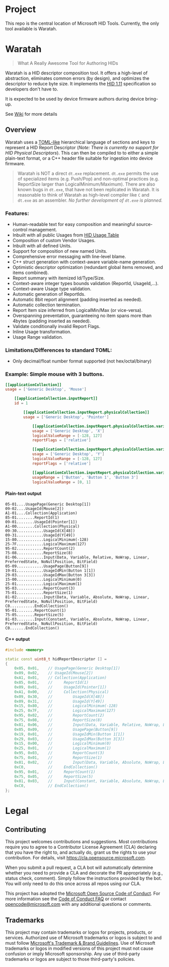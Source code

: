 # Project

This repo is the central location of Microsoft HID Tools.  Currently, the only tool available is Waratah.

# Waratah

> What A Really Awesome Tool for Authoring HIDs

Waratah is a HID descriptor composition tool.  It offers a high-level of abstraction, eliminates common errors (by design), and optimizes the descriptor to reduce byte size.  It implements the [HID 1.11](https://www.usb.org/sites/default/files/hid1_11.pdf) specification so developers don't have to.

It is expected to be used by device firmware authors during device bring-up.

See [Wiki](https://github.com/microsoft/hidtools/wiki) for more details 

## Overview

Waratah uses a [TOML-like](https://toml.io/en/) hierarchical language of sections and keys to represent a HID Report Descriptor  (*Note: There is currently no support for HID Physical Descriptors*).  This can then be compiled to to either a simple plain-text format, or a C++ header file suitable for ingestion into device firmware.

> Waratah is NOT a direct `dt.exe` replacement.  `dt.exe` permits the use of specialized items (e.g. Push/Pop) and non-optimal practices (e.g. ReportSize larger than LogicalMinimum/Maximum).  There are also known bugs in `dt.exe`, that have not been replicated in Waratah.  It is reasonable to think of Waratah as high-level compiler like `C` and `dt.exe` as an assembler.  *No further development of `dt.exe` is planned.*

### Features:
- Human-readable text for easy composition and meaningful source-control management.
- Inbuilt with all public Usages from [HID Usage Table](https://www.usb.org/sites/default/files/hut1_22.pdf)
- Composition of custom Vendor Usages.
- Inbuilt with all defined Units.
- Support for composition of new named Units.
- Comprehensive error messaging with line-level blame.
- C++ struct generation with context-aware variable-name generation.
- Optimistic descriptor optimization (redundant global items removed, and items combined).
- Report summary with itemized Id/Type/Size.
- Context-aware integer types bounds validation (ReportId, UsageId,...).
- Context-aware Usage type validation.
- Automatic generation of ReportIds.
- Automatic 8bit report alignment (padding inserted as needed).
- Automatic collection termination.
- Report Item size inferred from LogicalMin/Max (or vice-versa).
- Overspanning preventation, guaranteeing no item spans more than 4bytes (padding inserted as needed).
- Validate conditionally invalid Report Flags.
- Inline Usage transformation.
- Usage Range validation.

### Limitations/Differences to standard TOML:
- Only decimal/float number format supported (not hex/octal/binary)

### Example: Simple mouse with 3 buttons.

```toml
[[applicationCollection]]
usage = ['Generic Desktop', 'Mouse']

    [[applicationCollection.inputReport]]
    id = 1

        [[applicationCollection.inputReport.physicalCollection]]
        usage = ['Generic Desktop', 'Pointer']

            [[applicationCollection.inputReport.physicalCollection.variableItem]]
            usage = ['Generic Desktop', 'X']
            logicalValueRange = [-128, 127]
            reportFlags = ['relative']

            [[applicationCollection.inputReport.physicalCollection.variableItem]]
            usage = ['Generic Desktop', 'Y']
            logicalValueRange = [-128, 127]
            reportFlags = ['relative']

            [[applicationCollection.inputReport.physicalCollection.variableItem]]
            usageRange = ['Button', 'Button 1', 'Button 3']
            logicalValueRange = [0, 1]
```

#### Plain-text output
```
05-01....UsagePage(Generic Desktop[1])
09-02....UsageId(Mouse[2])
A1-01....Collection(Application)
85-01........ReportId(1)
09-01........UsageId(Pointer[1])
A1-00........Collection(Physical)
09-30............UsageId(X[48])
09-31............UsageId(Y[49])
15-80............LogicalMinimum(-128)
25-7F............LogicalMaximum(127)
95-02............ReportCount(2)
75-08............ReportSize(8)
81-06............Input(Data, Variable, Relative, NoWrap, Linear, PreferredState, NoNullPosition, BitField)
05-09............UsagePage(Button[9])
19-01............UsageIdMin(Button 1[1])
29-03............UsageIdMax(Button 3[3])
15-00............LogicalMinimum(0)
25-01............LogicalMaximum(1)
95-03............ReportCount(3)
75-01............ReportSize(1)
81-02............Input(Data, Variable, Absolute, NoWrap, Linear, PreferredState, NoNullPosition, BitField)
C0...........EndCollection()
95-01........ReportCount(1)
75-05........ReportSize(5)
81-03........Input(Constant, Variable, Absolute, NoWrap, Linear, PreferredState, NoNullPosition, BitField)
C0.......EndCollection()
```

#### C++ output
```C++
#include <memory>

static const uint8_t hidReportDescriptor [] = 
{
    0x05, 0x01,    // UsagePage(Generic Desktop[1])
    0x09, 0x02,    // UsageId(Mouse[2])
    0xA1, 0x01,    // Collection(Application)
    0x85, 0x01,    //     ReportId(1)
    0x09, 0x01,    //     UsageId(Pointer[1])
    0xA1, 0x00,    //     Collection(Physical)
    0x09, 0x30,    //         UsageId(X[48])
    0x09, 0x31,    //         UsageId(Y[49])
    0x15, 0x80,    //         LogicalMinimum(-128)
    0x25, 0x7F,    //         LogicalMaximum(127)
    0x95, 0x02,    //         ReportCount(2)
    0x75, 0x08,    //         ReportSize(8)
    0x81, 0x06,    //         Input(Data, Variable, Relative, NoWrap, Linear, PreferredState, NoNullPosition, BitField)
    0x05, 0x09,    //         UsagePage(Button[9])
    0x19, 0x01,    //         UsageIdMin(Button 1[1])
    0x29, 0x03,    //         UsageIdMax(Button 3[3])
    0x15, 0x00,    //         LogicalMinimum(0)
    0x25, 0x01,    //         LogicalMaximum(1)
    0x95, 0x03,    //         ReportCount(3)
    0x75, 0x01,    //         ReportSize(1)
    0x81, 0x02,    //         Input(Data, Variable, Absolute, NoWrap, Linear, PreferredState, NoNullPosition, BitField)
    0xC0,          //     EndCollection()
    0x95, 0x01,    //     ReportCount(1)
    0x75, 0x05,    //     ReportSize(5)
    0x81, 0x03,    //     Input(Constant, Variable, Absolute, NoWrap, Linear, PreferredState, NoNullPosition, BitField)
    0xC0,          // EndCollection()
};
```

# Legal

## Contributing

This project welcomes contributions and suggestions.  Most contributions require you to agree to a
Contributor License Agreement (CLA) declaring that you have the right to, and actually do, grant us
the rights to use your contribution. For details, visit https://cla.opensource.microsoft.com.

When you submit a pull request, a CLA bot will automatically determine whether you need to provide
a CLA and decorate the PR appropriately (e.g., status check, comment). Simply follow the instructions
provided by the bot. You will only need to do this once across all repos using our CLA.

This project has adopted the [Microsoft Open Source Code of Conduct](https://opensource.microsoft.com/codeofconduct/).
For more information see the [Code of Conduct FAQ](https://opensource.microsoft.com/codeofconduct/faq/) or
contact [opencode@microsoft.com](mailto:opencode@microsoft.com) with any additional questions or comments.

## Trademarks

This project may contain trademarks or logos for projects, products, or services. Authorized use of Microsoft 
trademarks or logos is subject to and must follow 
[Microsoft's Trademark & Brand Guidelines](https://www.microsoft.com/en-us/legal/intellectualproperty/trademarks/usage/general).
Use of Microsoft trademarks or logos in modified versions of this project must not cause confusion or imply Microsoft sponsorship.
Any use of third-party trademarks or logos are subject to those third-party's policies.
